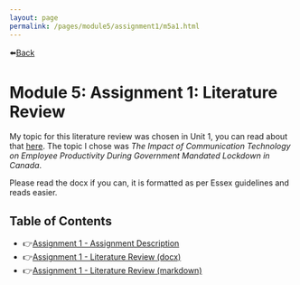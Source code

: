 ```yaml
---
layout: page
permalink: /pages/module5/assignment1/m5a1.html
---
```


⬅️[Back](/pages/module5.html)

# Module 5: Assignment 1: Literature Review

My topic for this literature review was chosen in Unit 1, you can read about that [here](/pages/module5/unit-assignments/unit1/m5u1.html). The topic I chose was *The Impact of Communication Technology on Employee Productivity During Government Mandated Lockdown in Canada*.

Please read the docx if you can, it is formatted as per Essex guidelines and reads easier.

## Table of Contents

- 👉[Assignment 1 - Assignment Description](/pages/module5/assignment1/m5a1-description.html)
- 👉[Assignment 1 - Literature Review (docx)](/pages/module5/assignment1/TrevorWoodman_M5A1_LiteratureReview.docx)
- 👉[Assignment 1 - Literature Review (markdown)](/pages/module5/assignment1/trevorwoodman-m5a1-litreview.html)
